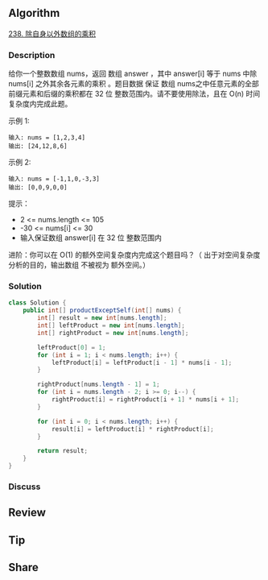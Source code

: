 ## Algorithm

[238. 除自身以外数组的乘积](https://leetcode.cn/problems/product-of-array-except-self/description/?envType=study-plan-v2&envId=top-100-liked)

### Description

给你一个整数数组 nums，返回 数组 answer ，其中 answer[i] 等于 nums 中除 nums[i] 之外其余各元素的乘积 。题目数据 保证 数组 nums之中任意元素的全部前缀元素和后缀的乘积都在  32 位 整数范围内。请不要使用除法，且在 O(n) 时间复杂度内完成此题。

示例 1:

```
输入: nums = [1,2,3,4]
输出: [24,12,8,6]
```

示例 2:

```
输入: nums = [-1,1,0,-3,3]
输出: [0,0,9,0,0]
```

提示：

- 2 <= nums.length <= 105
- -30 <= nums[i] <= 30
- 输入保证数组 answer[i] 在  32 位 整数范围内


进阶：你可以在 O(1) 的额外空间复杂度内完成这个题目吗？（ 出于对空间复杂度分析的目的，输出数组 不被视为 额外空间。）

### Solution

```java
class Solution {
    public int[] productExceptSelf(int[] nums) {
        int[] result = new int[nums.length];
        int[] leftProduct = new int[nums.length];
        int[] rightProduct = new int[nums.length];

        leftProduct[0] = 1;
        for (int i = 1; i < nums.length; i++) {
            leftProduct[i] = leftProduct[i - 1] * nums[i - 1];
        }

        rightProduct[nums.length - 1] = 1;
        for (int i = nums.length - 2; i >= 0; i--) {
            rightProduct[i] = rightProduct[i + 1] * nums[i + 1];
        }

        for (int i = 0; i < nums.length; i++) {
            result[i] = leftProduct[i] * rightProduct[i];
        }

        return result;
    }
}
```

### Discuss

## Review


## Tip


## Share
